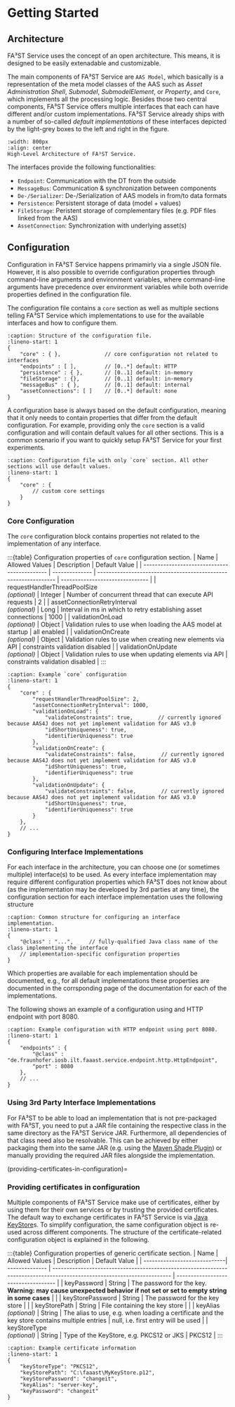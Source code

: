 # Getting Started

## Architecture

FA³ST Service uses the concept of an open architecture. This means, it is designed to be easily extenadable and customizable. 

The main components of FA³ST Service are `AAS Model`, which basically is a representation of the meta model classes of the AAS such as *Asset Administration Shell*, *Submodel*, *SubmodelElement*, or *Property*, and `Core`, which implements all the processing logic. 
Besides those two central components, FA³ST Service offers multiple interfaces that each can have different and/or custom implementations. 
FA³ST Service already ships with a number of so-called *default implementations* of these interfaces depicted by the light-grey boxes to the left and right in the figure.

```{figure} ../images/architecture.png
:width: 800px
:align: center
High-Level Architecture of FA³ST Service.
```

The interfaces provide the following functionalities:

- `Endpoint`:           Communication with the DT from the outside
-  `MessageBus`:         Communication & synchronization between components
- `De-/Serializer`:     De-/Serialization of AAS models in from/to data formats
- `Persistence`:        Persistent storage of data (model + values)
- `FileStorage`:        Peristent storage of complementary files (e.g. PDF files linked from the AAS)
- `AssetConnection`:    Synchronization with underlying asset(s)

## Configuration

Configuration in FA³ST Service happens primamirly via a single JSON file.
However, it is also possible to override configuration properties through command-line arguments and environment variables, where command-line arguments have precedence over environment variables while both override properties defined in the configuration file.

The configuration file contains a `core` section as well as multiple sections telling FA³ST Service which implementations to use for the available interfaces and how to configure them.

```{code-block} json
:caption: Structure of the configuration file.
:lineno-start: 1
{
	"core" : { },              // core configuration not related to interfaces
	"endpoints" : [ ],         // [0..*] default: HTTP
	"persistence" : { },       // [0..1] default: in-memory
	"fileStorage" : {},        // [0..1] default: in-memory
	"messageBus" : { },        // [0..1] default: internal
	"assetConnections": [ ]    // [0..*] default: none
}
```

A configuration base is always based on the default configuration, meaning that it only needs to contain properties that differ from the default configuration.
For example, providing only the `core` section is a valid configuration and will contain default values for all other sections.
This is a common scenario if you want to quickly setup FA³ST Service for your first experiments.

```{code-block} json
:caption: Configuration file with only `core` section. All other sections will use default values.
:lineno-start: 1
{
	"core" : { 
		// custom core settings
	}
}
```

### Core Configuration

The `core` configuration block contains properties not related to the implementation of any interface.

:::{table} Configuration properties of `core` configuration section.
| Name                                         | Allowed Values | Description                                                     | Default Value                   |
| -------------------------------------------- | -------------- | --------------------------------------------------------------- | ------------------------------- |
| requestHandlerThreadPoolSize<br>*(optional)* | Integer        | Number of concurrent thread that can execute API requests       | 2                               |
| assetConnectionRetryInterval<br>*(optional)* | Long           | Interval in ms in which to retry establishing asset connections | 1000                            |
| validationOnLoad<br>*(optional)*             | Object         | Validation rules to use when loading the AAS model at startup   | all enabled                     |
| validationOnCreate<br>*(optional)*           | Object         | Validation rules to use when creating new elements via API      | constraints validation disabled |
| validationOnUpdate<br>*(optional)*           | Object         | Validation rules to use when updating elements via API          | constraints validation disabled |
:::

```{code-block} json
:caption: Example `core` configuration
:lineno-start: 1
{
	"core" : {
		"requestHandlerThreadPoolSize": 2,      
		"assetConnectionRetryInterval": 1000,   
		"validationOnLoad": {					
			"validateConstraints": true,        // currently ignored because AAS4J does not yet implement validation for AAS v3.0
			"idShortUniqueness": true,
			"identifierUniqueness": true
		},
		"validationOnCreate": {
			"validateConstraints": false,        // currently ignored because AAS4J does not yet implement validation for AAS v3.0
			"idShortUniqueness": true,
			"identifierUniqueness": true
		},
		"validationOnUpdate": {
			"validateConstraints": false,        // currently ignored because AAS4J does not yet implement validation for AAS v3.0
			"idShortUniqueness": true,
			"identifierUniqueness": true
		}
	},
	// ...
}
```

### Configuring Interface Implementations

For each interface in the architecture, you can choose one (or sometimes multiple) interface(s) to be used.
As every interface implementation may require different configuration properties which FA³ST does not know about (as the implementation may be developed by 3rd parties at any time), the configuration section for each interface implementation uses the following structure

```{code-block} json
:caption: Common structure for configuring an interface implementation.
:lineno-start: 1
{
	"@class" : "...",     // fully-qualified Java class name of the class implementing the interface
	// implementation-specific configuration properties
}
```

Which properties are available for each implementation should be documented, e.g., for all default implementations these properties are documented in the corrsponding page of the documentation for each of the implementations.

The following shows an example of a configuration using and HTTP endpoint with port 8080.

```{code-block} json
:caption: Example configuration with HTTP endpoint using port 8080.
:lineno-start: 1
{
	"endpoints" : {
		"@class" : "de.fraunhofer.iosb.ilt.faaast.service.endpoint.http.HttpEndpoint",
		"port" : 8080
	},
	// ...
}
```

### Using 3rd Party Interface Implementations

For FA³ST to be able to load an implementation that is not pre-packaged with FA³ST, you need to put a JAR file containing the respective class in the same directory as the FA³ST Service JAR. 
Furthermore, all dependencies of that class need also be resolvable. 
This can be achieved by either packaging them into the same JAR (e.g. using the [Maven Shade Plugin](https://maven.apache.org/plugins/maven-shade-plugin/)) or manually providing the required JAR files alongside the implementation.


(providing-certificates-in-configuration)=
### Providing certificates in configuration

Multiple components of FA³ST Service make use of certificates, either by using them for their own services or by trusting the provided certificates.
The default way to exchange certificates in FA³ST Service is via [Java KeyStore](https://docs.oracle.com/javase/8/docs/api/java/security/KeyStore.html)s.
To simplify configuration, the same configuration object is re-used across different components.
The structure of the certificate-related configuration object is explained in the following.

:::{table} Configuration properties of generic certificate section.
| Name                         | Allowed Values | Description                                                                                                              | Default Value                       |
| -----------------------------| -------------- | ------------------------------------------------------------------------------------------------------------------------ | ----------------------------------- |
| keyPassword                  | String         | The password for the key.<br>**Warning: may cause unexpected behavior if not set or set to empty string in some cases**  |                                     |
| keyStorePassword             | String         | The password for the key store                                                                                           |                                     |
| keyStorePath                 | String         | File containing the key store                                                                                            |                                     |
| keyAlias<br>*(optional)*     | String         | The alias to use, e.g. when loading a certificate and the key store contains multiple entries                            | null, i.e. first entry will be used |
| keyStoreType<br>*(optional)* | String         | Type of the KeyStore, e.g.  PKCS12 or JKS                                                                                | PKCS12                              |
:::

```{code-block} json
:caption: Example certificate information
:lineno-start: 1
{
	"keyStoreType": "PKCS12",
	"keyStorePath": "C:\faaast\MyKeyStore.p12",
	"keyStorePassword": "changeit",
	"keyAlias": "server-key",
	"keyPassword": "changeit"
}
```
